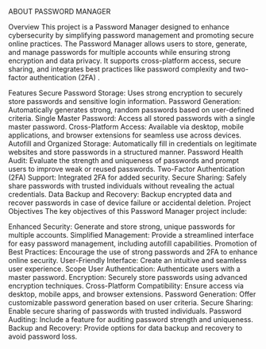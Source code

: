 ABOUT PASSWORD MANAGER

Overview
This project is a Password Manager designed to enhance cybersecurity by simplifying password management and promoting secure online practices. The Password Manager allows users to store, generate, and manage passwords for multiple accounts while ensuring strong encryption and data privacy. It supports cross-platform access, secure sharing, and integrates best practices like password complexity and two-factor authentication (2FA) .

Features
Secure Password Storage: Uses strong encryption to securely store passwords and sensitive login information.
Password Generation: Automatically generates strong, random passwords based on user-defined criteria.
Single Master Password: Access all stored passwords with a single master password.
Cross-Platform Access: Available via desktop, mobile applications, and browser extensions for seamless use across devices.
Autofill and Organized Storage: Automatically fill in credentials on legitimate websites and store passwords in a structured manner.
Password Health Audit: Evaluate the strength and uniqueness of passwords and prompt users to improve weak or reused passwords.
Two-Factor Authentication (2FA) Support: Integrated 2FA for added security.
Secure Sharing: Safely share passwords with trusted individuals without revealing the actual credentials.
Data Backup and Recovery: Backup encrypted data and recover passwords in case of device failure or accidental deletion.
Project Objectives
The key objectives of this Password Manager project include:

Enhanced Security: Generate and store strong, unique passwords for multiple accounts.
Simplified Management: Provide a streamlined interface for easy password management, including autofill capabilities.
Promotion of Best Practices: Encourage the use of strong passwords and 2FA to enhance online security.
User-Friendly Interface: Create an intuitive and seamless user experience.
Scope
User Authentication: Authenticate users with a master password.
Encryption: Securely store passwords using advanced encryption techniques.
Cross-Platform Compatibility: Ensure access via desktop, mobile apps, and browser extensions.
Password Generation: Offer customizable password generation based on user criteria.
Secure Sharing: Enable secure sharing of passwords with trusted individuals.
Password Auditing: Include a feature for auditing password strength and uniqueness.
Backup and Recovery: Provide options for data backup and recovery to avoid password loss.

